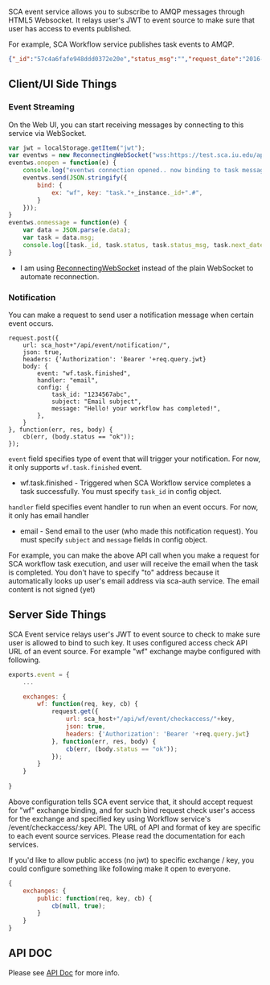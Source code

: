 
SCA event service allows you to subscribe to AMQP messages through HTML5 Websocket. It relays user's JWT to event source to make sure that user has access to events published.

For example, SCA Workflow service publishes task events to AMQP. 

```json
{"_id":"57c4a6fafe948ddd0372e20e","status_msg":"","request_date":"2016-08-30T19:52:46.992Z","status":"requested","progress_key":"_sca.57912b0fef01633d720918cf.57c4a6fafe948ddd0372e20e","user_id":"1","config":{"source_dir":"57c4a6fafe948ddd0372e20d/download"},"instance_id":"57912b0fef01633d720918cf","service":"soichih/sca-product-nifti","name":"diff import","__v":4,"_envs":{"SCA_WORKFLOW_ID":"57912b0fef01633d720918cf","SCA_WORKFLOW_DIR":"/N/dc2/scratch/hayashis/sca/s7-workflows/57912b0fef01633d720918cf","SCA_TASK_ID":"57c4a6fafe948ddd0372e20e","SCA_TASK_DIR":"/N/dc2/scratch/hayashis/sca/s7-workflows/57912b0fef01633d720918cf/57c4a6fafe948ddd0372e20e","SCA_SERVICE":"soichih/sca-product-nifti","SCA_SERVICE_DIR":"$HOME/.sca/services/soichih/sca-product-nifti","SCA_PROGRESS_URL":"https://soichi7.ppa.iu.edu/api/progress/status/_sca.57912b0fef01633d720918cf.57c4a6fafe948ddd0372e20e","test":"hello"},"resource_id":"575ee815b62439c67b693b85","create_date":"2016-08-29T21:19:54.592Z","resource_ids":["575ee815b62439c67b693b85"],"resource_deps":[],"deps":["57c4a6fafe948ddd0372e20d"]}
```

## Client/UI Side Things

### Event Streaming

On the Web UI, you can start receiving messages by connecting to this service via WebSocket.

```javascript
var jwt = localStorage.getItem("jwt");
var eventws = new ReconnectingWebSocket("wss:https://test.sca.iu.edu/api/event/subscribe?jwt="+jwt);
eventws.onopen = function(e) {
    console.log("eventws connection opened.. now binding to task message");
    eventws.send(JSON.stringify({
        bind: {
            ex: "wf", key: "task."+_instance._id+".#",
        }
    }));
}
eventws.onmessage = function(e) {
    var data = JSON.parse(e.data);
    var task = data.msg;
    console.log([task._id, task.status, task.status_msg, task.next_date]);
}
```
* I am using [ReconnectingWebSocket](https://github.com/joewalnes/reconnecting-websocket) instead of the plain WebSocket to automate reconnection.

### Notification

You can make a request to send user a notification message when certain event occurs.

```
request.post({
    url: sca_host+"/api/event/notification/",
    json: true,
    headers: {'Authorization': 'Bearer '+req.query.jwt}
    body: {
        event: "wf.task.finished",
        handler: "email",
        config: {
            task_id: "1234567abc",
            subject: "Email subject",
            message: "Hello! your workflow has completed!",
        },
    }
}, function(err, res, body) {
    cb(err, (body.status == "ok"));
});

```

`event` field specifies type of event that will trigger your notification. For now, it only supports `wf.task.finished` event.

* wf.task.finished - Triggered when SCA Workflow service completes a task successfully. You must specify `task_id` in config object.

`handler` field specifies event handler to run when an event occurs. For now, it only has email handler

* email - Send email to the user (who made this notification request). You must specify `subject` and `message` fields in config object.

For example, you can make the above API call when you make a request for SCA workflow task execution, and user will receive the email when the task is completed. You don't have to specify "to" address because it automatically looks up user's email address via sca-auth service. The email content is not signed (yet)

## Server Side Things

SCA Event service relays user's JWT to event source to check to make sure user is allowed to bind to such key. It uses configured access check API URL of an event source. For example "wf" exchange maybe configured with following.

```javascript
exports.event = {
    ...

    exchanges: {
        wf: function(req, key, cb) {
            request.get({
                url: sca_host+"/api/wf/event/checkaccess/"+key,
                json: true,
                headers: {'Authorization': 'Bearer '+req.query.jwt}
            }, function(err, res, body) {
                cb(err, (body.status == "ok"));
            });
        }
    }
    
}
```

Above configuration tells SCA event service that, it should accept request for "wf" exchange binding, and for such bind request check user's access for the exchange and specified key using Workflow service's /event/checkaccess/:key API. The URL of API and format of key are specific to each event source services. Please read the documentation for each services.

If you'd like to allow public access (no jwt) to specific exchange / key, you could configure something like following make it open to everyone.

```javascript
{
    exchanges: {
        public: function(req, key, cb) {
            cb(null, true);
        }
    }
}
```

## API DOC

Please see [API Doc](https://test.sca.iu.edu/event/apidoc/) for more info.


